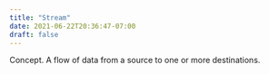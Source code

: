 ```yaml
---
title: "Stream"
date: 2021-06-22T20:36:47-07:00
draft: false
---
```


Concept. A flow of data from a source to one or more destinations.
